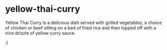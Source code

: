# yellow-thai-curry
Yellow Thai Curry is a delicious dish served with grilled vegetables, a choice of chicken or beef sitting on a bed of fried rice and then topped off with a nice drizzle of yellow curry sauce.

:)
